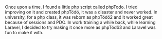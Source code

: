 Once upon a time, I found a little php script called phpTodo.
I tried improving on it and created phpTödö, it was a disaster and never worked.
In university, for a php class, it was reborn as phpTödö2 and it worked great because of sessions and PDO.
In work training a while back, while learning Laravel, I decided to try making it once more as phpTödö3 and Laravel was fun to make it with.
